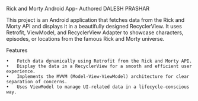 
Rick and Morty Android App- Authored DALESH PRASHAR

This project is an Android application that fetches data from the Rick and Morty API and displays it in a beautifully designed RecyclerView. It uses Retrofit, ViewModel, and RecyclerView Adapter to showcase characters, episodes, or locations from the famous Rick and Morty universe.

Features

	•	Fetch data dynamically using Retrofit from the Rick and Morty API.
	•	Display the data in a RecyclerView for a smooth and efficient user experience.
	•	Implements the MVVM (Model-View-ViewModel) architecture for clear separation of concerns.
	•	Uses ViewModel to manage UI-related data in a lifecycle-conscious way.


